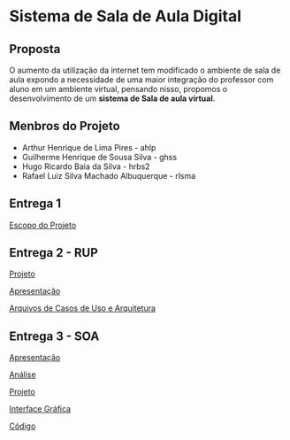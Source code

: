 # Sistema de Sala de Aula Digital

## Proposta
O aumento da utilização da internet tem modificado o ambiente de sala de aula expondo a necessidade de uma maior integração do professor com aluno em um ambiente virtual, pensando nisso, propomos o desenvolvimento de um **sistema de Sala de aula virtual**.

## Menbros do Projeto
* Arthur Henrique de Lima Pires - ahlp
* Guilherme Henrique de Sousa Silva - ghss
* Hugo Ricardo Baia da Silva - hrbs2
* Rafael Luiz Silva Machado Albuquerque - rlsma

## Entrega 1
[Escopo do Projeto](https://github.com/hugorbs/APS/blob/master/Entrega%201/Escopo%20do%20Projeto.pdf)

## Entrega 2 - RUP
[Projeto](https://github.com/hugorbs/APS/tree/master/sala-de-aula)

[Apresentação](https://github.com/hugorbs/APS/blob/master/Entrega%202/Apresenta%C3%A7%C3%A3o.pptx)

[Arquivos de Casos de Uso e Arquitetura](https://github.com/hugorbs/APS/tree/master/Entrega%202)

## Entrega 3 - SOA
[Apresentação](https://github.com/hugorbs/APS/blob/master/Entrega%203%20-%20SOA/Apresentacao%20SOA.pptx)

[Análise](https://github.com/hugorbs/APS/tree/master/Entrega%203%20-%20SOA/An%C3%A1lise)

[Projeto](https://github.com/hugorbs/APS/tree/master/Entrega%203%20-%20SOA/Projeto)

[Interface Gráfica](https://github.com/hugorbs/APS/tree/master/Entrega%203%20-%20SOA/Interface%20Gr%C3%A1fica)

[Código](https://github.com/hugorbs/APS/tree/master/sala-digital)

